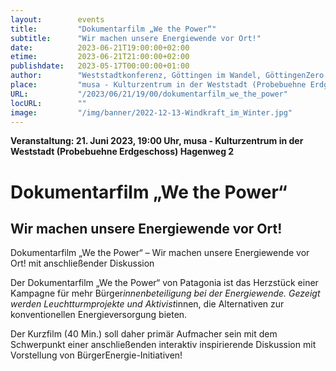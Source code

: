 ```yaml
---
layout:        events
title:         "Dokumentarfilm „We the Power“"
subtitle:      "Wir machen unsere Energiewende vor Ort!"
date:          2023-06-21T19:00:00+02:00
etime:         2023-06-21T21:00:00+02:00
publishdate:   2023-05-17T00:00:00+01:00
author:        "Weststadtkonferenz, Göttingen im Wandel, GöttingenZero und BürgerEnergie Göttingen"
place:         "musa - Kulturzentrum in der Weststadt (Probebuehne Erdgeschoss) Hagenweg 2"
URL:           "/2023/06/21/19/00/dokumentarfilm_we_the_power"
locURL:        ""
image:         "/img/banner/2022-12-13-Windkraft_im_Winter.jpg"
---
```


**Veranstaltung: 21. Juni 2023, 19:00 Uhr, musa - Kulturzentrum in der Weststadt (Probebuehne Erdgeschoss) Hagenweg 2**

Dokumentarfilm „We the Power“
===========

Wir machen unsere Energiewende vor Ort!
-----------
Dokumentarfilm „We the Power“  – Wir machen unsere Energiewende vor Ort! mit anschließender Diskussion

Der Dokumentarfilm „We the Power“ von Patagonia ist das Herzstück einer Kampagne für mehr Bürger*innenbeteiligung bei der Energiewende. Gezeigt werden Leuchtturmprojekte und Aktivist*innen, die Alternativen zur konventionellen Energieversorgung bieten.

Der Kurzfilm (40 Min.) soll daher primär Aufmacher sein mit dem Schwerpunkt einer anschließenden interaktiv inspirierende Diskussion mit Vorstellung von BürgerEnergie-Initiativen!
